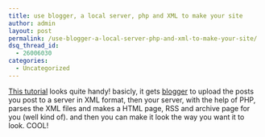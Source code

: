 ```yaml
---
title: use blogger, a local server, php and XML to make your site
author: admin
layout: post
permalink: /use-blogger-a-local-server-php-and-xml-to-make-your-site/
dsq_thread_id:
  - 26006030
categories:
  - Uncategorized
---
```

[This tutorial][1] looks quite handy! basicly, it gets [blogger][2] to upload the posts you post to a server in XML format, then your server, with the help of PHP, parses the XML files and makes a HTML page, RSS and archive page for you (well kind of). and then you can make it look the way you want it to look. COOL!

 [1]: http://hit-or-miss.org/blogger_xml/
 [2]: http://www.blogger.com